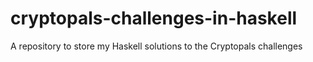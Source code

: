 # cryptopals-challenges-in-haskell
A repository to store my Haskell solutions to the Cryptopals challenges
